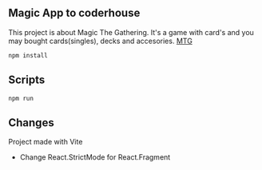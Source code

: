 ## Magic App to coderhouse
<p>
    This project is about Magic The Gathering. It's a game with card's and you may
    bought cards(singles), decks and accesories.
    <a href='https://magic.wizards.com/es'>MTG</a>
</p>

````
npm install
````
## Scripts
````
npm run
````


## Changes
Project made with Vite
<ul>
    <li>Change React.StrictMode for React.Fragment</li>
</ul>